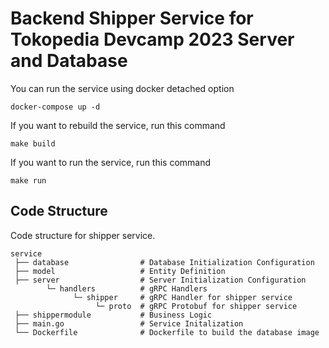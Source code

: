 # Backend Shipper Service for Tokopedia Devcamp 2023 Server and Database

You can run the service using docker detached option

```shell
docker-compose up -d
```

If you want to rebuild the service, run this command

```shell
make build
```

If you want to run the service, run this command

```shell
make run
```

## Code Structure

Code structure for shipper service.

```
service
 ├── database                # Database Initialization Configuration
 ├── model                   # Entity Definition
 ├── server                  # Server Initialization Configuration
        └─ handlers          # gRPC Handlers
              └─ shipper     # gRPC Handler for shipper service
                   └─ proto  # gRPC Protobuf for shipper service
 ├── shippermodule           # Business Logic
 ├── main.go                 # Service Initalization
 └── Dockerfile              # Dockerfile to build the database image
```
